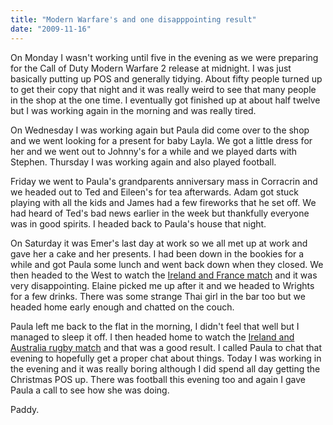 ```yaml
---
title: "Modern Warfare's and one disapppointing result"
date: "2009-11-16"
---
```

On Monday I wasn't working until five in the evening as we were preparing for the Call of Duty Modern Warfare 2 release at midnight. I was just basically putting up POS and generally tidying. About fifty people turned up to get their copy that night and it was really weird to see that many people in the shop at the one time. I eventually got finished up at about half twelve but I was working again in the morning and was really tired.

On Wednesday I was working again but Paula did come over to the shop and we went looking for a present for baby Layla. We got a little dress for her and we went out to Johnny's for a while and we played darts with Stephen. Thursday I was working again and also played football.

Friday we went to Paula's grandparents anniversary mass in Corracrin and we headed out to Ted and Eileen's for tea afterwards. Adam got stuck playing with all the kids and James had a few fireworks that he set off. We had heard of Ted's bad news earlier in the week but thankfully everyone was in good spirits. I headed back to Paula's house that night.

On Saturday it was Emer's last day at work so we all met up at work and gave her a cake and her presents. I had been down in the bookies for a while and got Paula some lunch and went back down when they closed. We then headed to the West to watch the [Ireland and France match](http://www.rte.ie/sport/soccer/2009/1115/ireland_france_.html) and it was very disappointing. Elaine picked me up after it and we headed to Wrights for a few drinks. There was some strange Thai girl in the bar too but we headed home early enough and chatted on the couch.

Paula left me back to the flat in the morning, I didn't feel that well but I managed to sleep it off. I then headed home to watch the [Ireland and Australia rugby match](http://www.rte.ie/sport/rugby/2009/1115/ireland.html) and that was a good result. I called Paula to chat that evening to hopefully get a proper chat about things. Today I was working in the evening and it was really boring although I did spend all day getting the Christmas POS up. There was football this evening too and again I gave Paula a call to see how she was doing.

Paddy.